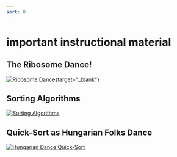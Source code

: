 ```yaml
---
sort: 8
---
```

# important instructional material

## The Ribosome Dance! 
[![Ribosome Dance](http://img.youtube.com/vi/WTRmvnlNVw4/0.jpg){target="_blank"}](http://www.youtube.com/watch?v=WTRmvnlNVw4 "Ribosome Dance")

## Sorting Algorithms 
[![Sorting Algorithms](http://img.youtube.com/vi/kPRA0W1kECg/0.jpg)](http://www.youtube.com/watch?v=kPRA0W1kECg "Sorting Algorithms")

## Quick-Sort as Hungarian Folks Dance
[![Hungarian Dance Quick-Sort](http://img.youtube.com/vi/ywWBy6J5gz8/0.jpg)](http://www.youtube.com/watch?v=ywWBy6J5gz8 "Hungary Dance Quick Sort")
